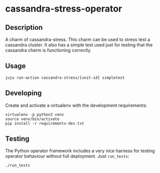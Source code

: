 # cassandra-stress-operator

## Description

A charm of cassandra-stress. This charm can be used to stress test a cassandra cluster. It also has a simple test used just for testing that the cassandra charm is functioning correctly.

## Usage

    juju run-action cassandra-stress/[unit-id] simpletest

## Developing

Create and activate a virtualenv with the development requirements:

    virtualenv -p python3 venv
    source venv/bin/activate
    pip install -r requirements-dev.txt

## Testing

The Python operator framework includes a very nice harness for testing
operator behaviour without full deployment. Just `run_tests`:

    ./run_tests
